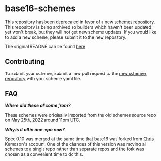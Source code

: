 # base16-schemes

This repository has been deprecated in favor of a new [schemes repository](https://github.com/tinted-theming/schemes). This repository is being archived so builders which haven't been updated yet won't break, but they will not get new scheme updates. If you would like to add a new scheme, please submit it to the new repository.

The original README can be found [here](./base16-schemes.md).

## Contributing

To submit your scheme, submit a new pull request to the [new schemes repository](https://github.com/tinted-theming/schemes) with your scheme yaml file.

## FAQ

***Where did these all come from?***

These schemes were originally imported from [the old schemes source repo](https://github.com/chriskempson/base16-schemes-source) on May 25th, 2022 around 11pm UTC.

***Why is it all in one repo now?***

Spec 0.10 was merged at the same time that base16 was forked from [Chris Kempson's](https://github.com/chriskempson) account. One of the changes of this version was moving all schemes to a single repo rather than separate repos and the fork was chosen as a convenient time to do this.
